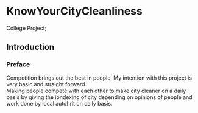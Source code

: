# KnowYourCityCleanliness
<span>College Project;</span>
<h2>Introduction</h2>
<h3>Preface</h3>
<p>Competition brings out the best in people. My intention with this project is very basic and straight forward.
<br/>Making people compete with each other to make city cleaner on a daily basis by giving the iondexing of city depending on opinions of people and work done by local autohrit on daily basis. 
</p>

